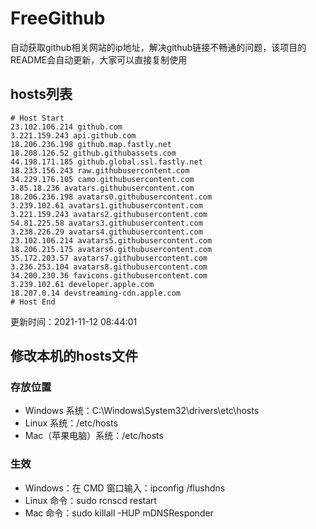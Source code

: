 # FreeGithub
自动获取github相关网站的ip地址，解决github链接不畅通的问题，该项目的README会自动更新，大家可以直接复制使用

## hosts列表
```base
# Host Start
23.102.106.214 github.com
3.221.159.243 api.github.com
18.206.236.198 github.map.fastly.net
18.208.126.52 github.githubassets.com
44.198.171.185 github.global.ssl.fastly.net
18.233.156.243 raw.githubusercontent.com
34.229.176.105 camo.githubusercontent.com
3.85.18.236 avatars.githubusercontent.com
18.206.236.198 avatars0.githubusercontent.com
3.239.102.61 avatars1.githubusercontent.com
3.221.159.243 avatars2.githubusercontent.com
54.81.225.58 avatars3.githubusercontent.com
3.238.226.29 avatars4.githubusercontent.com
23.102.106.214 avatars5.githubusercontent.com
18.206.215.175 avatars6.githubusercontent.com
35.172.203.57 avatars7.githubusercontent.com
3.236.253.104 avatars8.githubusercontent.com
34.200.230.36 favicons.githubusercontent.com
3.239.102.61 developer.apple.com
18.207.0.14 devstreaming-cdn.apple.com
# Host End
```

更新时间：2021-11-12 08:44:01

## 修改本机的hosts文件
### 存放位置
* Windows 系统：C:\Windows\System32\drivers\etc\hosts
* Linux 系统：/etc/hosts
* Mac（苹果电脑）系统：/etc/hosts

### 生效
* Windows：在 CMD 窗口输入：ipconfig /flushdns
* Linux 命令：sudo rcnscd restart
* Mac 命令：sudo killall -HUP mDNSResponder